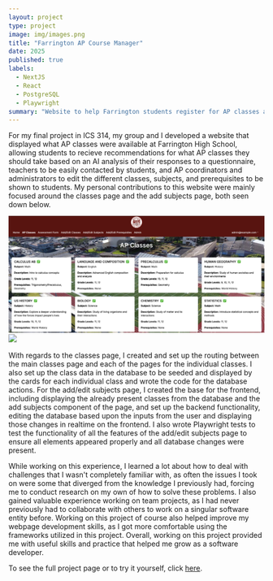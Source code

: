 ```yaml
---
layout: project
type: project
image: img/images.png
title: "Farrington AP Course Manager"
date: 2025
published: true
labels:
  - NextJS
  - React
  - PostgreSQL
  - Playwright
summary: "Website to help Farrington students register for AP classes and allow administrators to manage said AP classes."
---
```


For my final project in ICS 314, my group and I developed a website that displayed what AP classes were available at Farrington High School, allowing students to recieve recommendations for what AP classes they should take based on an AI analysis of their responses to a questionnaire, teachers to be easily contacted by students, and AP coordinators and administrators to edit the different classes, subjects, and prerequisites to be shown to students. My personal contributions to this website were mainly focused around the classes page and the add subjects page, both seen down below.

<img class="img-fluid" src="../img/ap-classes-page.png">

<img class="img-fluid" src="../img/add-edit-subject-page.png">

With regards to the classes page, I created and set up the routing between the main classes page and each of the pages for the individual classes. I also set up the class data in the database to be seeded and displayed by the cards for each individual class and wrote the code for the database actions. For the add/edit subjects page, I created the base for the frontend, including displaying the already present classes from the database and the add subjects component of the page, and set up the backend functionality, editing the database based upon the inputs from the user and displaying those changes in realtime on the frontend. I also wrote Playwright tests to test the functionality of all the features of the add/edit subjects page to ensure all elements appeared properly and all database changes were present.

While working on this experience, I learned a lot about how to deal with challenges that I wasn't completely familiar with, as often the issues I took on were some that diverged from the knowledge I previously had, forcing me to conduct research on my own of how to solve these problems. I also gained valuable experience working on team projects, as I had never previously had to collaborate with others to work on a singular software entity before. Working on this project of course also helped improve my webpage development skills, as I got more comfortable using the frameworks utilized in this project. Overall, working on this project provided me with useful skills and practice that helped me grow as a software developer.

To see the full project page or to try it yourself, click <a href="https://farringtonap.github.io/farrington-ap.github.io/">here</a>.
